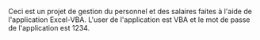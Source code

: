 Ceci est un projet de gestion du personnel et des salaires faites à l'aide de l'application Excel-VBA. L'user de l'application est VBA et le mot de passe de l'application est 1234.
